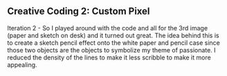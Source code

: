 ## Creative Coding 2: Custom Pixel

Iteration 2 - So I played around with the code and all for the 3rd image (paper and sketch on desk) and it turned out great. The idea behind this is to create a sketch pencil effect onto the white paper and pencil case since those two objects are the objects to symbolize my theme of passionate. I reduced the density of the lines to make it less scribble to make it more appealing. 
